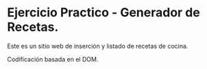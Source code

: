 # Ejercicio Practico - Generador de Recetas.
Este es un sitio web de inserción y listado de recetas de cocina.

Codificación basada en el DOM.
